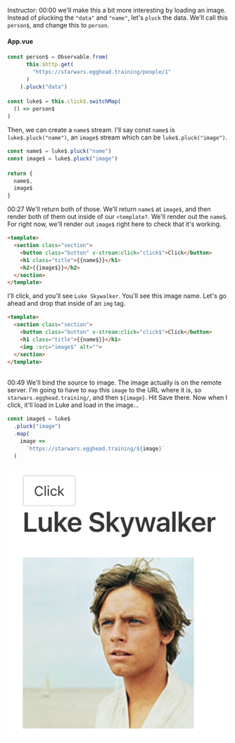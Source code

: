 Instructor: 00:00 we'll make this a bit more interesting by loading an image. Instead of plucking the `"data"` and `"name"`, let's `pluck` the data. We'll call this `person$`, and change this to `person`. 

#### App.vue
```js
const person$ = Observable.from(
      this.$http.get(
        "https://starwars.egghead.training/people/1"
      )
    ).pluck("data")

const luke$ = this.click$.switchMap(
  () => person$
)
```

Then, we can create a `name$` stream. I'll say const `name$` is `luke$.pluck("name")`, an `image$` stream which can be `luke$.pluck("image")`.

```js
const name$ = luke$.pluck("name")
const image$ = luke$.pluck("image")

return {
  name$,
  image$
}
```

00:27 We'll return both of those. We'll return `name$` at `image$`, and then render both of them out inside of our `<template?`. We'll render out the `name$`. For right now, we'll render out `image$` right here to check that it's working. 

```html
<template>
  <section class="section">
    <button class="button" v-stream:click="click$">Click</button>
    <h1 class="title">{{name$}}</h1>
    <h2>{{image$}}</h2>
  </section>
</template>
```

I'll click, and you'll see `Luke Skywalker`. You'll see this image name. Let's go ahead and drop that inside of an `img` tag.

```html
<template>
  <section class="section">
    <button class="button" v-stream:click="click$">Click</button>
    <h1 class="title">{{name$}}</h1>
    <img :src="image$" alt="">
  </section>
</template>
 
```

00:49 We'll bind the source to image. The image actually is on the remote server. I'm going to have to `map` this `image` to the URL where it is, so `starwars.egghead.training/`, and then `${image}`. Hit Save there. Now when I click, it'll load in Luke and load in the image...

```js
const image$ = luke$
  .pluck("image")
  .map(
    image =>
      `https://starwars.egghead.training/${image}`
  )
```
![finish](../images/vue-js-split-a-request-into-data-stream-and-an-image-stream-with-rxjs-and-vue-js-end.png)